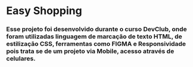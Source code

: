 <h1>Easy Shopping</h1>
<h3>Esse projeto foi desenvolvido durante o curso DevClub, onde foram utilizadas linguagem de marcação de texto HTML, de estilização CSS, ferramentas como FIGMA e Responsividade
pois trata se de um projeto via Mobile, acesso através de celulares.</h3>




